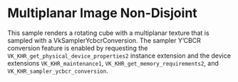 # Multiplanar Image Non-Disjoint

This sample renders a rotating cube with a multiplanar texture that is
sampled with a VkSamplerYcbcrConversion. The sampler Y’CBCR conversion
feature is enabled by requesting the `VK_KHR_get_physical_device_properties2`
instance extension and the device extensions `VK_KHR_maintenance1`,
`VK_KHR_get_memory_requirements2`, and `VK_KHR_sampler_ycbcr_conversion`.
